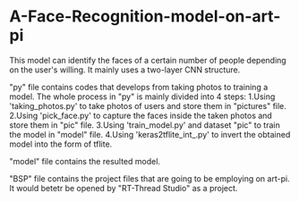 # A-Face-Recognition-model-on-art-pi

This model can identify the faces of a certain number of people depending on the user's willing. 
It mainly uses a two-layer CNN structure.

  "py" file contains codes that develops from taking photos to training a model.
        The whole process in "py" is mainly divided into 4 steps:
            1.Using 'taking_photos.py' to take photos of users and store them in "pictures" file.
            2.Using 'pick_face.py' to capture the faces inside the taken photos and store them in "pic" file.
            3.Using 'train_model.py' and dataset "pic" to train the model in "model" file.
            4.Using 'keras2tflite_int_.py' to invert the obtained model into the form of tflite.

  "model" file contains the resulted model.

  "BSP" file contains the project files that are going to be employing on art-pi. It would betetr be opened by "RT-Thread Studio" as a project.
  

